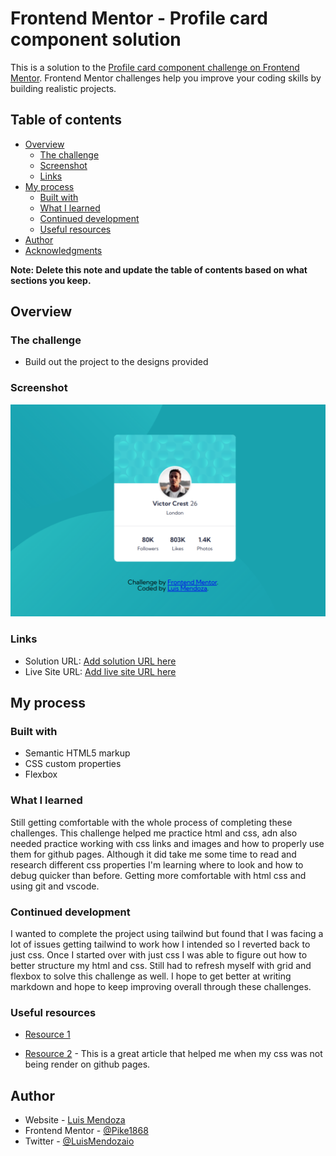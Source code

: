 # Frontend Mentor - Profile card component solution

This is a solution to the [Profile card component challenge on Frontend Mentor](https://www.frontendmentor.io/challenges/profile-card-component-cfArpWshJ). Frontend Mentor challenges help you improve your coding skills by building realistic projects. 

## Table of contents

- [Overview](#overview)
  - [The challenge](#the-challenge)
  - [Screenshot](#screenshot)
  - [Links](#links)
- [My process](#my-process)
  - [Built with](#built-with)
  - [What I learned](#what-i-learned)
  - [Continued development](#continued-development)
  - [Useful resources](#useful-resources)
- [Author](#author)
- [Acknowledgments](#acknowledgments)

**Note: Delete this note and update the table of contents based on what sections you keep.**

## Overview

### The challenge

- Build out the project to the designs provided

### Screenshot

![](/docs/assets/images/screenshot.png)


### Links

- Solution URL: [Add solution URL here](https://github.com/Pike1868/profile-card-component-main)
- Live Site URL: [Add live site URL here](https://pike1868.github.io/profile-card-component-main/)

## My process

### Built with

- Semantic HTML5 markup
- CSS custom properties
- Flexbox


### What I learned

Still getting comfortable with the whole process of completing these challenges. This challenge helped me practice html and css, adn also needed practice working with css links and images and how to properly use them for github pages. Although it did take me some time to read and research different css properties I'm learning where to look and how to debug quicker than before. Getting more comfortable with html css and using git and vscode.


### Continued development

I wanted to complete the project using tailwind but found that I was facing a lot of issues getting tailwind to work how I intended so I reverted back to just css. Once I started over with just css I was able to figure out how to better structure my html and css. Still had to refresh myself with grid and flexbox to solve this challenge as well. I hope to get better at writing markdown and hope to keep improving overall through these challenges.

### Useful resources

- [Resource 1](https://developer.mozilla.org/en-US/docs/Web/CSS/CSS_Flexible_Box_Layout/Basic_Concepts_of_Flexbox) 

- [Resource 2](https://maximorlov.com/deploying-to-github-pages-dont-forget-to-fix-your-links/) - This is a great article that helped me when my css was not being render on github pages.

## Author

- Website - [Luis Mendoza](https://www.luismendoza.io/)
- Frontend Mentor - [@Pike1868](https://www.frontendmentor.io/profile/Pike1868)
- Twitter - [@LuisMendozaio](https://www.twitter.com/LuisMendozaio)

